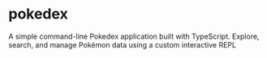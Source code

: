 # pokedex
A simple command-line Pokedex application built with TypeScript. Explore, search, and manage Pokémon data using a custom interactive REPL

